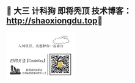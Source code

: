 <h2> 💚 大三 计科狗 即将秃顶  技术博客：<a href="http://shaoxiongdu.top">http://shaoxiongdu.top</a>💜</h2>
<img height='120px'  src="https://github.com/ShaoxiongDu/ShaoxiongDu/blob/main/CodeKey%E5%AE%A3%E4%BC%A0image.jpg">
